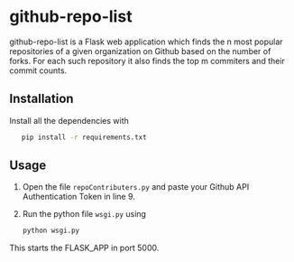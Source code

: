 # github-repo-list

github-repo-list is a Flask web application which finds the n most popular repositories of a given organization on Github based on the number of forks. For each such repository it also finds the top m commiters and their commit counts.

## Installation

Install all the dependencies with

```bash
   pip install -r requirements.txt
```

## Usage

1. Open the file `repoContributers.py` and paste your Github API Authentication Token in line 9.

2. Run the python file `wsgi.py` using
   ```bash
   python wsgi.py
   ```

This starts the FLASK_APP in port 5000.
